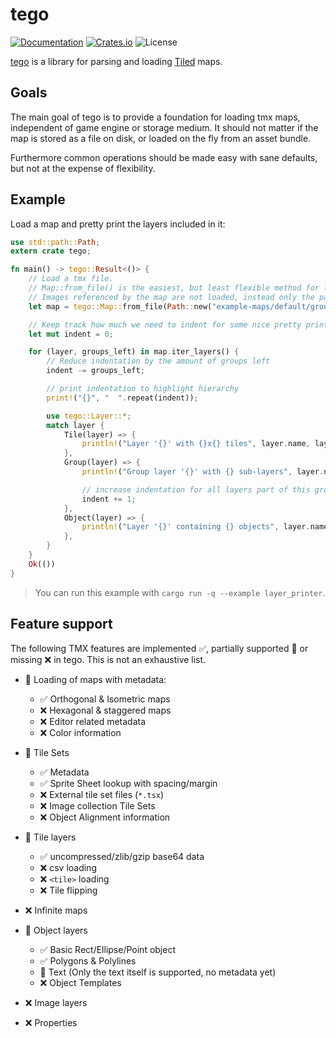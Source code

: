 # tego

[![Documentation](https://docs.rs/tego/badge.svg)](https://docs.rs/tego)
[![Crates.io](https://img.shields.io/crates/v/tego.svg)](https://crates.io/crates/tego)
![License](https://img.shields.io/crates/l/tego.svg)

[tego](https://github.com/texel-sensei/tego) is a library for parsing and
loading [Tiled](https://www.mapeditor.org/) maps.

## Goals

The main goal of tego is to provide a foundation for loading tmx maps,
independent of game engine or storage medium.
It should not matter if the map is stored as a file on disk,
or loaded on the fly from an asset bundle.

Furthermore common operations should be made easy with sane defaults,
but not at the expense of flexibility.


## Example

Load a map and pretty print the layers included in it:

```rust
use std::path::Path;
extern crate tego;

fn main() -> tego::Result<()> {
    // Load a tmx file.
    // Map::from_file() is the easiest, but least flexible method for loading a map.
    // Images referenced by the map are not loaded, instead only the path is returned as string.
	let map = tego::Map::from_file(Path::new("example-maps/default/groups.tmx"))?;

    // Keep track how much we need to indent for some nice pretty printing
	let mut indent = 0;

	for (layer, groups_left) in map.iter_layers() {
        // Reduce indentation by the amount of groups left
        indent -= groups_left;

        // print indentation to highlight hierarchy
        print!("{}", "  ".repeat(indent));

        use tego::Layer::*;
        match layer {
            Tile(layer) => {
                println!("Layer '{}' with {}x{} tiles", layer.name, layer.size.x, layer.size.y);
            },
            Group(layer) => {
                println!("Group layer '{}' with {} sub-layers", layer.name, layer.content.len());

                // increase indentation for all layers part of this group
                indent += 1;
            },
            Object(layer) => {
                println!("Layer '{}' containing {} objects", layer.name, layer.content.len());
            },
        }
	}
	Ok(())
}
```

> You can run this example with `cargo run -q --example layer_printer`.

## Feature support

The following TMX features are implemented ✅, partially supported 🚧 or
missing ❌ in tego.
This is not an exhaustive list.

* 🚧 Loading of maps with metadata:
	* ✅ Orthogonal & Isometric maps
	* ❌ Hexagonal & staggered maps
	* ❌ Editor related metadata
	* ❌ Color information

* 🚧 Tile Sets
	* ✅ Metadata
	* ✅ Sprite Sheet lookup with spacing/margin
	* ❌ External tile set files (`*.tsx`)
	* ❌ Image collection Tile Sets
	* ❌ Object Alignment information

* 🚧 Tile layers
	* ✅ uncompressed/zlib/gzip base64 data
	* ❌ csv loading
	* ❌ `<tile>` loading
	* ❌ Tile flipping

* ❌ Infinite maps

* 🚧 Object layers
	* ✅ Basic Rect/Ellipse/Point object
	* ✅ Polygons & Polylines
	* 🚧 Text (Only the text itself is supported, no metadata yet)
	* ❌ Object Templates

* ❌ Image layers

* ❌ Properties
